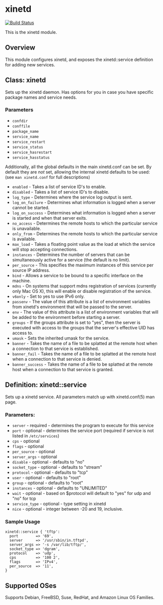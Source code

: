 # xinetd
[![Build Status](https://travis-ci.org/puppetlabs/puppetlabs-xinetd.png)](https://travis-ci.org/puppetlabs/puppetlabs-xinetd)

This is the xinetd module.

## Overview

This module configures xinetd, and exposes the xinetd::service definition
for adding new services.

## Class: xinetd

Sets up the xinetd daemon. Has options for you in case you have specific
package names and service needs.

### Parameters

 * `confdir`
 * `conffile`
 * `package_name`
 * `service_name`
 * `service_restart`
 * `service_status`
 * `service_hasrestart`
 * `service_hasstatus`

Additionally, all the global defaults in the main xinetd.conf can be set. By 
default they are *not* set, allowing the internal xinetd defaults to be used:
(see `man xinetd.conf` for full descriptions)

 * `enabled`        - Takes a list of service ID's to enable.
 * `disabled`       - Takes a list of service ID's to disable.
 * `log_type`       - Determines where the service log output is sent.
 * `log_on_failure` - Determines what information is logged when a server cannot be started.
 * `log_on_success` - Determines what information is logged when a server is started and when that server exits.
 * `no_access`      - Determines the remote hosts to which the particular service is unavailable.
 * `only_from`      - Determines the remote hosts to which the particular service is available.
 * `max_load`       - Takes a floating point value as the load at which the service will stop accepting connections.
 * `instances`      - Determines the number of servers that can be simultaneously active for a service (the default is no limit).
 * `per_source`     - This specifies the maximum instances of this service per source IP address. 
 * `bind`           - Allows a service to be bound to a specific interface on the machine.
 * `mdns`           - On systems that support mdns registration of services (currently only Mac OS X), this will enable or disable registration of the service.
 * `v6only`         - Set to yes to use IPv6 only.
 * `passenv`        - The value of this attribute is a list of environment variables from xinetd's environment that will be passed to the server.
 * `env`            - The value of this attribute is a list of environment variables that will be added to the environment before starting a server.
 * `groups`         - If the groups attribute is set to "yes", then the server is executed with access to the groups that the server's effective UID has access to.
 * `umask`          - Sets the inherited umask for the service.
 * `banner`         - Takes the name of a file to be splatted at the remote host when a connection to that service is established.
 * `banner_fail`    - Takes the name of a file to be splatted at the remote host when a connection to that service is denied.
 * `banner_success` - Takes the name of a file to be splatted at the remote host when a connection to that service is granted. 

## Definition: xinetd::service

Sets up a xinetd service. All parameters match up with xinetd.conf(5) man
page.

### Parameters:

 * `server`       - required - determines the program to execute for this service
 * `port`         - optional - determines the service port (required if service is not listed in `/etc/services`)
 * `cps`          - optional
 * `flags`        - optional
 * `per_source`   - optional
 * `server_args`  - optional
 * `disable`      - optional - defaults to "no"
 * `socket_type`  - optional - defaults to "stream"
 * `protocol`     - optional - defaults to "tcp"
 * `user`         - optional - defaults to "root"
 * `group`        - optional - defaults to "root"
 * `instances`    - optional - defaults to "UNLIMITED"
 * `wait`         - optional - based on $protocol will default to "yes" for udp and "no" for tcp
 * `service_type` - optional - type setting in xinetd
 * `nice`         - optional - integer between -20 and 19, inclusive.

### Sample Usage

```puppet
xinetd::service { 'tftp':
  port        => '69',
  server      => '/usr/sbin/in.tftpd',
  server_args => '-s /var/lib/tftp/',
  socket_type => 'dgram',
  protocol    => 'udp',
  cps         => '100 2',
  flags       => 'IPv4',
  per_source  => '11',
}
```

## Supported OSes

Supports Debian, FreeBSD, Suse, RedHat, and Amazon Linux OS Families. 



